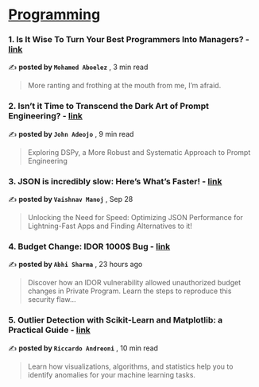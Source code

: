 
<h1><a href=https://medium.com/tag/programming/recommended target="_blank" rel="noopener noreferrer">Programming</a></h1>
<h3>1. Is It Wise To Turn Your Best Programmers Into Managers? - <a href=https://medium.com/@mohaboelez/is-it-wise-to-turn-your-best-programmers-into-managers-0d7c7dc05ea5?source=tag_recommended_feed---------0-84----------programming----------d8ff54fc_940f_4bfd_a652_767d2cf55678------- target="_blank" rel="noopener noreferrer">link</a></h3>

✍️ **posted by `Mohamed Aboelez`** <date> , 3 min read</date>

<blockquote>More ranting and frothing at the mouth from me, I’m afraid.</blockquote>

<h3>2. Isn’t it Time to Transcend the Dark Art of Prompt Engineering? - <a href=https://medium.com/ai-mind-labs/isnt-it-time-to-transcend-the-dark-art-of-prompt-engineering-5e50ee216853?source=tag_recommended_feed---------1-107----------programming----------d8ff54fc_940f_4bfd_a652_767d2cf55678------- target="_blank" rel="noopener noreferrer">link</a></h3>

✍️ **posted by `John Adeojo`** <date> , 9 min read</date>

<blockquote>Exploring DSPy, a More Robust and Systematic Approach to Prompt Engineering</blockquote>

<h3>3. JSON is incredibly slow: Here’s What’s Faster! - <a href=https://medium.com/data-science-community-srm/json-is-incredibly-slow-heres-what-s-faster-ca35d5aaf9e8?source=tag_recommended_feed---------2-85----------programming----------d8ff54fc_940f_4bfd_a652_767d2cf55678------- target="_blank" rel="noopener noreferrer">link</a></h3>

✍️ **posted by `Vaishnav Manoj`** <date> , Sep 28</date>

<blockquote>Unlocking the Need for Speed: Optimizing JSON Performance for Lightning-Fast Apps and Finding Alternatives to it!</blockquote>

<h3>4. Budget Change: IDOR 1000$ Bug - <a href=https://medium.com/@a13h1/budget-change-idor-1000-bug-94505c6b38e3?source=tag_recommended_feed---------3-84----------programming----------d8ff54fc_940f_4bfd_a652_767d2cf55678------- target="_blank" rel="noopener noreferrer">link</a></h3>

✍️ **posted by `Abhi Sharma`** <date> , 23 hours ago</date>

<blockquote>Discover how an IDOR vulnerability allowed unauthorized budget changes in Private Program. Learn the steps to reproduce this security flaw…</blockquote>

<h3>5. Outlier Detection with Scikit-Learn and Matplotlib: a Practical Guide - <a href=https://medium.com/towards-data-science/outlier-detection-with-scikit-learn-and-matplotlib-a-practical-guide-382d1411b8ec?source=tag_recommended_feed---------4-107----------programming----------d8ff54fc_940f_4bfd_a652_767d2cf55678------- target="_blank" rel="noopener noreferrer">link</a></h3>

✍️ **posted by `Riccardo Andreoni`** <date> , 10 min read</date>

<blockquote>Learn how visualizations, algorithms, and statistics help you to identify anomalies for your machine learning tasks.</blockquote>

